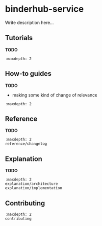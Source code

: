 # binderhub-service

Write description here...

## Tutorials

**TODO**

```{toctree}
:maxdepth: 2
```

## How-to guides

**TODO**

- making some kind of change of relevance

```{toctree}
:maxdepth: 2
```

## Reference

**TODO**

```{toctree}
:maxdepth: 2
reference/changelog
```

## Explanation

**TODO**

```{toctree}
:maxdepth: 2
explanation/architecture
explanation/implementation
```

## Contributing

```{toctree}
:maxdepth: 2
contributing
```
